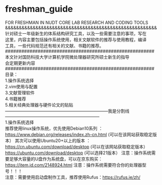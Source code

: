 # freshman_guide
FOR FRESHMAN IN NUDT CORE LAB RESEARCH AND CODING TOOLS                                                                                                                                 
&&&&&&&&&&&&&&&&&&&&&&&&&&&&&&&&&&&&&&&&&&&&&&&&&&&&&&&                                                        
针对硕士一年级新生的体系结构研究工具，以及一些需要注意的事项，写在                                  
这里，内容主要包括操作系统使用，相关文献软件的推荐与使用教程，编译                                                       
工具，一些代码规范还有相关的文献、书籍的推荐。                                                                 
#######################################################                         
本文针对国防科技大学计算机学院微处理器研究所硕士新生的指导                                                   
会定期更新内容                                                                     
#######################################################                     
目录：                                                                                                                         
1.操作系统选择                                                                                                                
2.vim使用与配置                                                                                                      
3.文献管理软件                                                                                                                
4.书籍推荐                                                                                                  
5.相关经典处理器与硬件论文的贴贴                                                                                               
————————————————————————我是分割线——————————————————————                                                                 
1.操作系统选择                                                                                            
    推荐使用linux操作系统，优先使用Debian10系列 ： https://www.debian.org/releases/index.zh-cn.html (可以在该网站获取稳定版本）
    其次可以使用Ubuntu20+以上的版本 ： https://cn.ubuntu.com/download/desktop (可以在该网站获取稳定版本）
    https://ubuntu.com/download/desktop (可以选择21版本）
    注意：操作系统需要足够大容量的U盘作为系统盘，可以在京东购买：https://item.jd.com/2148924.html
    注意：操作系统需要符合你的处理器型号！！！                                                                           
    注意：需要使用启动盘制作工具，推荐使用Rufus：https://rufus.ie/zh/                                               
    
    
